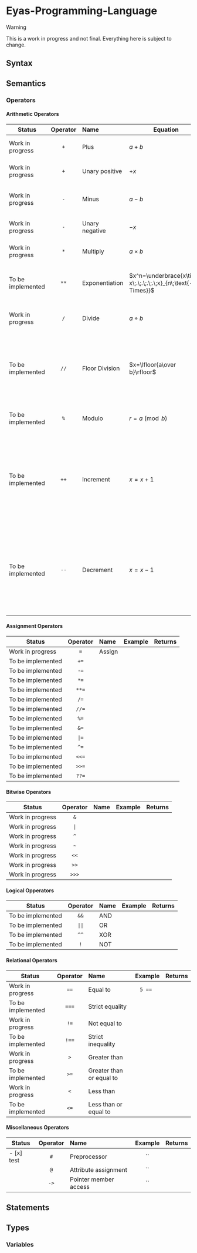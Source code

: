# Eyas-Programming-Language
> [!WARNING]
> This is a work in progress and not final.
> Everything here is subject to change.

## Syntax

### 

## Semantics

### Operators

#### Arithmetic Operators

| Status | Operator | Name | Equation | Example | Returns |
|  ----  |   :--:   | :--  |   ----   |   :-:   |   ---   |
|Work in progress|`+`|Plus|$a\;+\;b$|`5 + 5`|Returns the sum of $a$ and $b$.|
|Work in progress|`+`|Unary positive|$+x$|`+5`|Specifies value as positive.|
|Work in progress|`-`|Minus|$a\;-\;b$|`5 - 3`|Returns the result of subtracting $b$ from $a$.|
|Work in progress|`-`|Unary negative|$-x$|`-5`|Specifies value as negative.|
|Work in progress|`*`|Multiply|$a\times b$|`5 * 5`|Returns the product of $a$ and $b$.|
|To be implemented|`**`|Exponentiation|$x^n=\underbrace{x\times x\;.\;.\;.\;.\;x}_{n\;\text{--- Times}}$|`5 ^^ 5`|Returns the result of raising $x$ to the power of $n$.|
|Work in progress|`/`|Divide|$a\;\div\;b$|`5 / 5`|Returns the quotient of dividing $a$ by $b$.|
|To be implemented|`//`|Floor Division|$x=\lfloor{a\over b}\rfloor$|`5 ^^ 5`|Returns the quotient of dividing $a$ by $b$ rounded down to the nearest whole number.|
|To be implemented|`%`|Modulo|$r=a\pmod b$|`5 % 3`|Returns the remainder of $a$ divided by $b$.|
|To be implemented|`++`|Increment|$x=x+1$|`++x` or `x++`|Pre-increment `++x` returns the value after increment, post-increment `x++` returns the original value, then increments.|
|To be implemented|`--`|Decrement|$x=x-1$|`--x` or `x--`|Pre-decrement `--x` returns the value after decrement, post-decrement `x--` returns the original value, then decrements.|


#### Assignment Operators

| Status | Operator | Name | Example | Returns |
|  ----  |   :--:   | :--  |   :-:   |   ---   |
|Work in progress|`=`|Assign||||
|To be implemented|`+=`||||
|To be implemented|`-=`|||||
|To be implemented|`*=`|||||
|To be implemented|`**=`|||||
|To be implemented|`/=`|||||
|To be implemented|`//=`|||||
|To be implemented|`%=`|||||
|To be implemented|`&=`|||||
|To be implemented|`\|=`|||||
|To be implemented|`^=`|||||
|To be implemented|`<<=`|||||
|To be implemented|`>>=`|||||
|To be implemented|`??=`|||||


#### Bitwise Operators

| Status | Operator | Name | Example | Returns |
|  ----  |   :--:   | :--  |   :-:   |   ---   |
|Work in progress|`&`|||||
|Work in progress|`\|`|||||
|Work in progress|`^`|||||
|Work in progress|`~`|||||
|Work in progress|`<<`|||||
|Work in progress|`>>`|||||
|Work in progress|`>>>`|||||


#### Logical Opperators

| Status | Operator | Name | Example | Returns |
|  ----  |   :--:   | :--  |   :-:   |   ---   |
|To be implemented|`&&`|AND||||
|To be implemented|`\|\|`|OR||||
|To be implemented|`^^`|XOR||||
|To be implemented|`!`|NOT||||


#### Relational Operators

| Status | Operator | Name | Example | Returns |
|  ----  |   :--:   | :--  |   :-:   |   ---   |
|Work in progress|`==`|Equal to|`5 == `||
|To be implemented|`===`|Strict equality|||
|Work in progress|`!=`|Not equal to||||
|To be implemented|`!==`|Strict inequality|||
|Work in progress|`>`|Greater than||||
|To be implemented|`>=`|Greater than or equal to|||
|Work in progress|`<`|Less than||||
|To be implemented|`<=`|Less than or equal to|||

#### Miscellaneous Operators

| Status | Operator | Name | Example | Returns |
|  ----  |   :--:   | :--  |   :-:   |   ---   |
| - [x] test |`#`|Preprocessor|``||
||`@`|Attribute assignment|``||
||`->`|Pointer member access|``||

## Statements

### 

## Types

### Variables
